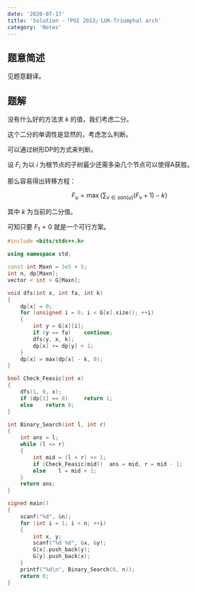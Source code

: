 ```yaml
---
date: '2020-07-17'
title: 'Solution -「POI 2013」LUK-Triumphal arch'
category: 'Notes'
---
```


## 题意简述

见题意翻译。

## 题解

没有什么好的方法求 $k$ 的值，我们考虑二分。

这个二分的单调性是显然的，考虑怎么判断。

可以通过树形DP的方式来判断。

设 $F_{i}$ 为以 $i$ 为根节点的子树最少还需多染几个节点可以使得A获胜。

那么容易得出转移方程：

$$
F_{u}=\max\{\sum_{v\in son(u)}(F_{v}+1)-k\}
$$

其中 $k$ 为当前的二分值。

可知只要 $F_{1}=0$ 就是一个可行方案。

```cpp
#include <bits/stdc++.h>

using namespace std;

const int Maxn = 3e5 + 5;
int n, dp[Maxn];
vector < int > G[Maxn];

void dfs(int x, int fa, int k)
{
	dp[x] = 0;
	for (unsigned i = 0; i < G[x].size(); ++i)
	{
		int y = G[x][i];
		if (y == fa)	continue;
		dfs(y, x, k);
		dp[x] += dp[y] + 1;
	}
	dp[x] = max(dp[x] - k, 0);
}

bool Check_Feasic(int x)
{
	dfs(1, 0, x);
	if (dp[1] == 0) 	return 1;
	else 	return 0;
}

int Binary_Search(int l, int r)
{
	int ans = l;
	while (l <= r)
	{
		int mid = (l + r) >> 1;
		if (Check_Feasic(mid))	ans = mid, r = mid - 1;
		else	l = mid + 1;
	}
	return ans;
}

signed main()
{
	scanf("%d", &n);
	for (int i = 1; i < n; ++i)
	{
		int x, y;
		scanf("%d %d", &x, &y);
		G[x].push_back(y);
		G[y].push_back(x);
	}
	printf("%d\n", Binary_Search(0, n));
	return 0;
}
```
